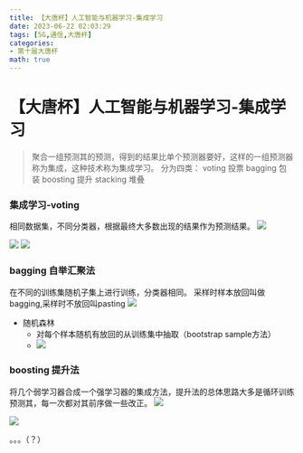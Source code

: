 ```yaml
---
title: 【大唐杯】人工智能与机器学习-集成学习
date: 2023-06-22 02:03:29
tags: [5G,通信,大唐杯]
categories:
- 第十届大唐杯
math: true
---
```

# 【大唐杯】人工智能与机器学习-集成学习

> 聚合一组预测其的预测，得到的结果比单个预测器要好，这样的一组预测器称为集成，这种技术称为集成学习。
> 分为四类：
> voting 投票
> bagging 包装
> boosting 提升
> stacking 堆叠

<!--more-->

### 集成学习-voting
相同数据集，不同分类器，根据最终大多数出现的结果作为预测结果。
![](https://fastly.jsdelivr.net/gh/2incccc/MyTuTu@main/image/16803480423901680348042272.png)

![](https://fastly.jsdelivr.net/gh/2incccc/MyTuTu@main/image/16803484289201680348428021.png)
![](https://fastly.jsdelivr.net/gh/2incccc/MyTuTu@main/image/16803484759261680348475550.png)

### bagging  自举汇聚法
在不同的训练集随机子集上进行训练，分类器相同。
采样时样本放回叫做bagging,采样时不放回叫pasting
![](https://fastly.jsdelivr.net/gh/2incccc/MyTuTu@main/image/16803489909191680348990827.png)

* 随机森林
    * 对每个样本随机有放回的从训练集中抽取（bootstrap sample方法）
    * ![](https://fastly.jsdelivr.net/gh/2incccc/MyTuTu@main/image/16803493749191680349373952.png) 

### boosting 提升法
将几个弱学习器合成一个强学习器的集成方法，提升法的总体思路大多是循环训练预测其，每一次都对其前序做一些改正。
![](https://fastly.jsdelivr.net/gh/2incccc/MyTuTu@main/image/16803514799211680351479480.png)

![](https://fastly.jsdelivr.net/gh/2incccc/MyTuTu@main/image/16803514999201680351499386.png)

。。。（？）